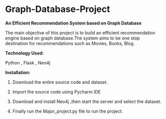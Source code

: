 # Graph-Database-Project
<b>An Efficient Recommendation System based on Graph Database</B>

The main objective of this project is to build an efficient recommendation engine based on graph database.The system aims to be one stop destination for recommendations such as Movies, Books, Blog.

<b>Technology Used:</B>

Python , Flask , Neo4j


<b>Installation:</b>

1. Download the entire source code and dataset.

2. Import the source code using Pycharm IDE

3. Download and install Neo4j ,then start the server and select the dataset.

4. Finally run the Major_project.py file to run the project.
